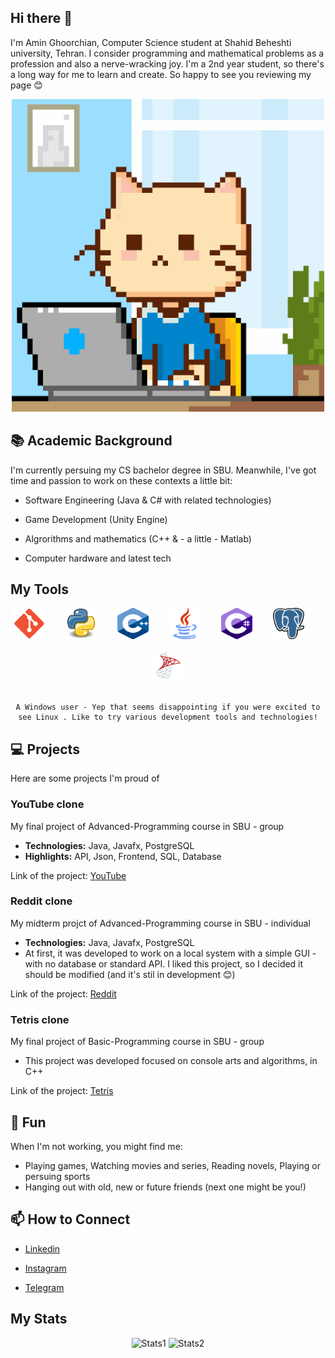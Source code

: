 ## Hi there 👋

I'm Amin Ghoorchian, Computer Science student at Shahid Beheshti university, Tehran. I consider programming and mathematical problems as a profession and also a nerve-wracking joy. I'm a 2nd year student, so there's a long way for me to learn and create. So happy to see you reviewing my page 😊


<div align="center">
    <img src="meow-coding.gif" alt="meow-coder" height=500 width=500>
</div>


## 📚 Academic Background

I'm currently persuing my CS bachelor degree in SBU. Meanwhile, I've got time and passion to work on these contexts a little bit:

- Software Engineering (Java & C# with related technologies)

- Game Development (Unity Engine)

- Algrorithms and mathematics (C++ & - a little - Matlab)

- Computer hardware and latest tech

## My Tools

<div align="center">
    <img src="icons/git.svg" alt="git" height=50 width=50 style="margin-bottom: 15px">
    <img width=25>
    <img src="icons/python.svg" alt="git" height=50 width=50 style="margin-bottom: 15px">
    <img width=25>
    <img src="icons/c++.svg" alt="git" height=50 width=50 style="margin-bottom: 15px">
    <img width=25>
    <img src="icons/java.svg" alt="git" height=50 width=50 style="margin-bottom: 15px">
    <img width=25>
    <img src="icons/csharp.svg" alt="git" height=50 width=50 style="margin-bottom: 15px">
    <img width=25>
    <img src="icons/postgres.svg" alt="git" height=50 width=50 style="margin-bottom: 15px">
    <img width=25>
    <img src="icons/mss.svg" alt="git" height=50 width=50 style="margin-bottom: 15px">
    
    A Windows user - Yep that seems disappointing if you were excited to see Linux . Like to try various development tools and technologies!
</div>


## 💻 Projects
Here are some projects I'm proud of

### YouTube clone

My final project of Advanced-Programming course in SBU - group

- **Technologies:** Java, Javafx, PostgreSQL
- **Highlights:** API, Json, Frontend, SQL, Database

Link of the project: [YouTube](https://github.com/Amin-Gh-05/YouTube)

### Reddit clone

My midterm projct of Advanced-Programming course in SBU - individual

- **Technologies:** Java, Javafx, PostgreSQL
- At first, it was developed to work on a local system with a simple GUI - with no database or standard API. I liked this project, so I decided it should be modified (and it's stil in development 😊)

Link of the project: [Reddit](https://github.com/Amin-Gh-05/Reddit)

### Tetris clone

My final project of Basic-Programming course in SBU - group

- This project was developed focused on console arts and algorithms, in C++

Link of the project: [Tetris](https://github.com/osumy/Tetris)

## 🎉 Fun

When I'm not working, you might find me:

- Playing games, Watching movies and series, Reading novels, Playing or persuing sports
- Hanging out with old, new or future friends (next one might be you!)

## 📫 How to Connect

- [Linkedin](https://www.linkedin.com/in/amin-ghoorc%C4%A5ian/)

- [Instagram](https://www.instagram.com/amin_gh_05/)

- [Telegram](https://t.me/AminGh05)

## My Stats

<div align="center">
    <img src="https://github-readme-stats.vercel.app/api?username=Amin-Gh-05&theme=darcula&show_icons=true&hide_border=true&count_private=true" alt="Stats1" height="150">
    <img src="https://github-readme-stats.vercel.app/api/top-langs/?username=Amin-Gh-05&theme=darcula&show_icons=true&hide_border=true&layout=compact" alt="Stats2" height="150">
</div>

